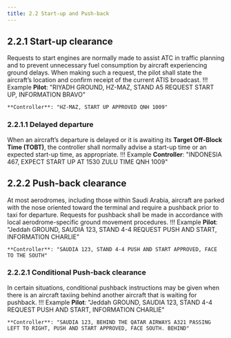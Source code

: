 ```yaml
---
title: 2.2 Start-up and Push-back
---
```


## 2.2.1 Start-up clearance
Requests to start engines are normally made to assist ATC in traffic planning and to prevent unnecessary fuel consumption by aircraft experiencing ground delays. When making such a request, the pilot shall state the aircraft’s location and confirm receipt of the current ATIS broadcast.
!!! Example
    **Pilot**: "RIYADH GROUND, HZ-MAZ, STAND A5 REQUEST START UP, INFORMATION BRAVO"

    **Controller**: "HZ-MAZ, START UP APPROVED QNH 1009"

### 2.2.1.1 Delayed departure
When an aircraft’s departure is delayed or it is awaiting its **Target Off-Block Time (TOBT)**, the controller shall normally advise a start-up time or an expected start-up time, as appropriate.
!!! Example
    **Controller**: "INDONESIA 467, EXPECT START UP AT 1530 ZULU TIME QNH 1009"


## 2.2.2 Push-back clearance
At most aerodromes, including those within Saudi Arabia, aircraft are parked with the nose oriented toward the terminal and require a pushback prior to taxi for departure. Requests for pushback shall be made in accordance with local aerodrome-specific ground movement procedures.
!!! Example
    **Pilot**: "Jeddah GROUND, SAUDIA 123, STAND 4-4 REQUEST PUSH AND START, INFORMATION CHARLIE"

    **Controller**: "SAUDIA 123, STAND 4-4 PUSH AND START APPROVED, FACE TO THE SOUTH"

### 2.2.2.1 Conditional Push-back clearance
In certain situations, conditional pushback instructions may be given when there is an aircraft taxiing behind another aircraft that is waiting for pushback.
!!! Example
    **Pilot**: "Jeddah GROUND, SAUDIA 123, STAND 4-4 REQUEST PUSH AND START, INFORMATION CHARLIE"

    **Controller**: "SAUDIA 123, BEHIND THE QATAR AIRWAYS A321 PASSING LEFT TO RIGHT, PUSH AND START APPROVED, FACE SOUTH. BEHIND"